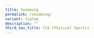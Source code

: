 ```yaml
---
title: Swimming
permalink: /swimming/
variant: tiptap
description: ""
third_nav_title: CCA (Physical Sports)
---
```

